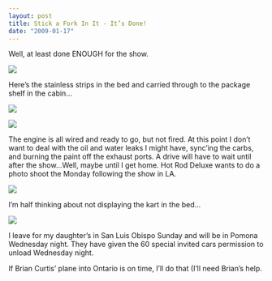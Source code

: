 ```yaml
---
layout: post
title: Stick a Fork In It - It’s Done!
date: "2009-01-17"
---
```


Well, at least done ENOUGH for the show.

![](/images/Kart_Hauler_Blog/40-1end_004.jpg)

Here’s the stainless strips in the bed and carried through to the package shelf in the cabin…

![](/images/Kart_Hauler_Blog/40-1end_007.jpg)

![](/images/Kart_Hauler_Blog/40-1end_008.jpg)

The engine is all wired and ready to go, but not fired. At this point I don’t want to deal with the oil and water leaks I might have, sync’ing the carbs, and burning the paint off the exhaust ports. A drive will have to wait until after the show…Well, maybe until I get home. Hot Rod Deluxe wants to do a photo shoot the Monday following the show in LA.

![](/images/Kart_Hauler_Blog/40-1end_013.jpg)

I’m half thinking about not displaying the kart in the bed…

![](/images/Kart_Hauler_Blog/40-1end_016.jpg)

I leave for my daughter’s in San Luis Obispo Sunday and will be in Pomona Wednesday night. They have given the 60 special invited cars permission to unload Wednesday night.

If Brian Curtis’ plane into Ontario is on time, I’ll do that (I’ll need Brian’s help.
